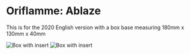 # Oriflamme: Ablaze

This is for the 2020 English version with a box base measuring 180mm x 130mm x 40mm

![Box with insert](https://raw.githubusercontent.com/pcon/game_organizer/master/ariflamme_ablaze/assets/box_inside_0.jpg)
![Box with insert](https://raw.githubusercontent.com/pcon/game_organizer/master/ariflamme_ablaze/assets/box_inside_1.jpg)